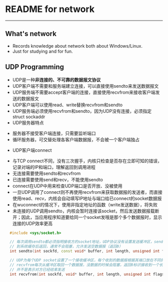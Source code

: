 # **README for network** #
***


## **What's network** ##
  * Records knowledge about network both about Windows/Linux.
  * Just for studying and for fun.

## **UDP Programming**
 * UDP是一种**非连接的、不可靠的数据报文协议**
 * UDP客户端不需要和服务端建立连接，可以直接使用sendto来发送数据报文
 * UDP服务端不需要accept客户端的连接，直接使用recvfrom来接收客户端发送的数据报文
 * UDP客户端可以使用read、write替换recvfrom和sendto
 * UDP服务端必须使用recvfrom和sendto，因为UDP没有连接，必须指定struct sockaddr
 * UDP服务器特点
  - 服务器不接受客户端连接，只需要监听端口
  - 循环服务器，可交替处理各客户端数据报，不会被一个客户端独占
 * UDP客户端connect
  - 与TCP connect不同，没有三次握手，内核只检查是否存在立即可知的错误，记录对端的IP和端口，理解返回到调用进程
  - 无连接需要使用sendto和recvfrom
  - 已连接需要使用send和recv，不能使用sendto
  - connect在UDP中用来检查UDP端口是否开放、没被使用
  - 一旦UDP调用了connect则不再使用recvfrom来获取数据报的发送者，而直接使用read、recv，内核会自动填写IP地址与端口给已connect的socket数据报
  - 在wuconnect的情况下，使用非指定地址的函数（write发送数据），将失败
  - 未连接的UDP调用sendto，内核会暂时连接该socket，然后发送数据报载断开；因此，当应用程序知道要给同一个socket发哦是那个多个数据报时，显示连接的UDP效率更高
```c++
  #include <sys/socket.h>

  // 每次调用sendto都必须指明接收方的socket地址，UDP协议没有设置发送缓冲区，sendto将数据拷贝
  // 到系统缓存后返回，通常不会阻塞，允许发送空数据报（返回0）
  int sendto(int sockfd, const void* buffer, int length, unsigned int flags, const struct sockaddr* to, int tolen);

  // UDP为每个UDP socket设置了一个接收缓冲区，每个收到的数据报根据其端口放在不同的缓冲区；
  // recvfrom每次从缓冲区取回一个数据报，没数据的时候会阻塞，返回0标识接收到一个长度为0的数据报，
  // 并不是表示对方已经结束发送
  int recvfrom(int sockfd, void* buffer, int length, unsigned int flags, struct sockaddr* from, int* fromlen);
```
